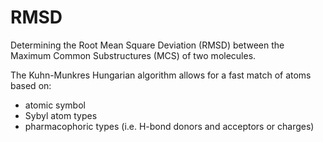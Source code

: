 # RMSD

Determining the Root Mean Square Deviation (RMSD) between the Maximum Common Substructures (MCS) of two molecules.

The Kuhn-Munkres Hungarian algorithm allows for a fast match of atoms based on:
- atomic symbol
- Sybyl atom types
- pharmacophoric types (i.e. H-bond donors and acceptors or charges)

